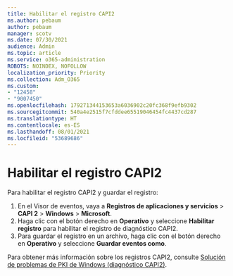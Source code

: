 ```yaml
---
title: Habilitar el registro CAPI2
ms.author: pebaum
author: pebaum
manager: scotv
ms.date: 07/30/2021
audience: Admin
ms.topic: article
ms.service: o365-administration
ROBOTS: NOINDEX, NOFOLLOW
localization_priority: Priority
ms.collection: Adm_O365
ms.custom:
- "12458"
- "9007450"
ms.openlocfilehash: 179271344153653a6036902c20fc368f9efb9302
ms.sourcegitcommit: 540a4e2515f7cfddee65519046454fc4437cd287
ms.translationtype: HT
ms.contentlocale: es-ES
ms.lasthandoff: 08/01/2021
ms.locfileid: "53689686"
---
```

# <a name="enable-capi2-logging"></a>Habilitar el registro CAPI2

Para habilitar el registro CAPI2 y guardar el registro:

1. En el Visor de eventos, vaya a **Registros de aplicaciones y servicios** > **CAPI 2** > **Windows** > **Microsoft**.
2. Haga clic con el botón derecho en **Operativo** y seleccione **Habilitar registro** para habilitar el registro de diagnóstico CAPI2.
3. Para guardar el registro en un archivo, haga clic con el botón derecho en **Operativo** y seleccione **Guardar eventos como**.

Para obtener más información sobre los registros CAPI2, consulte [Solución de problemas de PKI de Windows (diagnóstico CAPI2)](https://social.technet.microsoft.com/wiki/contents/articles/242.windows-pki-troubleshooting-capi2-diagnostics.aspx).